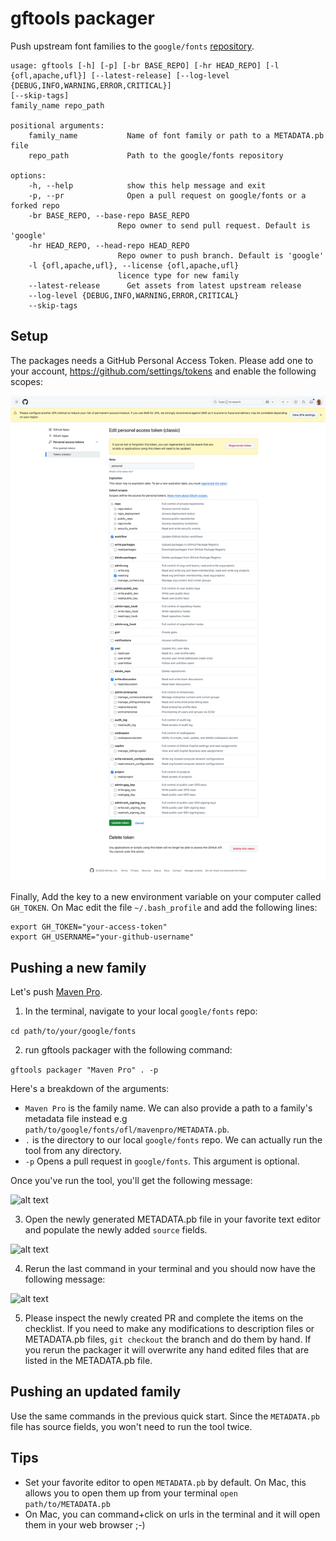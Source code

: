 # gftools packager


Push upstream font families to the `google/fonts` [repository](https://github.com/google/fonts).

```
usage: gftools [-h] [-p] [-br BASE_REPO] [-hr HEAD_REPO] [-l {ofl,apache,ufl}] [--latest-release] [--log-level {DEBUG,INFO,WARNING,ERROR,CRITICAL}]
[--skip-tags]
family_name repo_path

positional arguments:
    family_name           Name of font family or path to a METADATA.pb file
    repo_path             Path to the google/fonts repository

options:
    -h, --help            show this help message and exit
    -p, --pr              Open a pull request on google/fonts or a forked repo
    -br BASE_REPO, --base-repo BASE_REPO
                        Repo owner to send pull request. Default is 'google'
    -hr HEAD_REPO, --head-repo HEAD_REPO
                        Repo owner to push branch. Default is 'google'
    -l {ofl,apache,ufl}, --license {ofl,apache,ufl}
                        licence type for new family
    --latest-release      Get assets from latest upstream release
    --log-level {DEBUG,INFO,WARNING,ERROR,CRITICAL}
    --skip-tags

```

## Setup

The packages needs a GitHub Personal Access Token. Please add one to your account, https://github.com/settings/tokens and enable the following scopes:

![alt text](pat.png "PAT scopes")

Finally, Add the key to a new environment variable on your computer called `GH_TOKEN`. On Mac edit the file `~/.bash_profile` and add the following lines:

```
export GH_TOKEN="your-access-token"
export GH_USERNAME="your-github-username"
```

## Pushing a new family

Let's push [Maven Pro](https://github.com/googlefonts/mavenproFont).


1. In the terminal, navigate to your local `google/fonts` repo:

`cd path/to/your/google/fonts`

2. run gftools packager with the following command:

`gftools packager "Maven Pro" . -p`

Here's a breakdown of the arguments:

- `Maven Pro` is the family name. We can also provide a path to a family's metadata file instead e.g `path/to/google/fonts/ofl/mavenpro/METADATA.pb`.
- `.` is the directory to our local `google/fonts` repo. We can actually run the tool from any directory.
- `-p` Opens a pull request in `google/fonts`. This argument is optional.

Once you've run the tool, you'll get the following message:

![alt text](step1.png "Step 1")

3. Open the newly generated METADATA.pb file in your favorite text editor and populate the newly added `source` fields.

![alt text](step2.png "Step 2")

4. Rerun the last command in your terminal and you should now have the following message:

![alt text](step3.png "Step 3")


5. Please inspect the newly created PR and complete the items on the checklist. If you need to make any modifications to description files or METADATA.pb files, `git checkout` the branch and do them by hand. If you rerun the packager it will overwrite any hand edited files that are listed in the METADATA.pb file.


## Pushing an updated family

Use the same commands in the previous quick start. Since the `METADATA.pb` file has source fields, you won't need to run the tool twice.

## Tips

- Set your favorite editor to open `METADATA.pb` by default. On Mac, this allows you to open them up from your terminal `open path/to/METADATA.pb`
- On Mac, you can command+click on urls in the terminal and it will open them in your web browser ;-)
